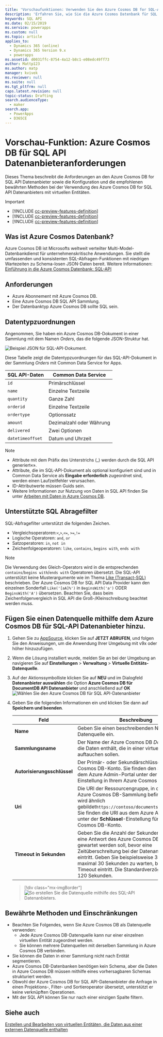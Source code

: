 ```yaml
---
title: 'Vorschaufunktionen: Verwenden Sie den Azure Cosmos DB for SQL-API-Datenanbieter mit Common Data Service | MicrosoftDocs'
description: 'Erfahren Sie, wie Sie die Azure Cosmos Datenbank für SQL API Datenanbieter mit virtuellen Entitäten verwenden.'
keywords: SQL API
ms.date: 02/15/2019
ms.service: powerapps
ms.custom: null
ms.topic: article
applies_to:
  - Dynamics 365 (online)
  - Dynamics 365 Version 9.x
  - powerapps
ms.assetid: d0031ffc-8754-4a12-b8c1-e08edc49ff73
author: Mattp123
ms.author: matp
manager: kvivek
ms.reviewer: null
ms.suite: null
ms.tgt_pltfrm: null
caps.latest.revision: null
topic-status: Drafting
search.audienceType:
  - maker
search.app:
  - PowerApps
  - D365CE
---
```


# <a name="preview-feature-azure-cosmos-db-sql-api-data-provider-requirements"></a>Vorschau-Funktion: Azure Cosmos DB für SQL API Datenanbieteranforderungen

Dieses Thema beschreibt die Anforderungen an den Azure Cosmos DB for SQL API Datenanbieter sowie die Konfiguration und die empfohlenen bewährten Methoden bei der Verwendung des Azure Cosmos DB for SQL API Datenanbieters mit virtuellen Entitäten. 

> [!IMPORTANT]
> - [!INCLUDE [cc-preview-features-definition](../../includes/cc-preview-features-definition.md)]
> - [!INCLUDE [cc-preview-features-definition](../../includes/cc-preview-features-expect-changes.md)]
> - [!INCLUDE [cc-preview-features-definition](../../includes/cc-preview-features-no-ms-support.md)]


## <a name="what-is-azure-cosmos-db"></a>Was ist Azure Cosmos Datenbank?

Azure Cosmos DB ist Microsofts weltweit verteilter Multi-Model-Datenbankdienst für unternehmenskritische Anwendungen. Sie stellt die umfassenden und konsistenten SQL-Abfragen-Funktionen mit niedrigen Wartezeiten zu Schema-losen JSON-Daten bereit. Weitere Informationen: [Einführung in die Azure Cosmos Datenbank: SQL-API](https://docs.microsoft.com/azure/cosmos-db/sql-api-introduction)

## <a name="requirements"></a>Anforderungen

- Azure Abonnement mit Azure Cosmos DB.
- Eine Azure Cosmos DB SQL API Sammlung.
- Der Datenbanktyp Azure Cosmos DB sollte SQL sein. 

## <a name="data-type-mapping"></a>Datentypzuordnungen

Angenommen, Sie haben ein Azure Cosmos DB-Dokument in einer Sammlung mit dem Namen *Orders*, das die folgende JSON-Struktur hat.

![Beispiel JSON für SQL-API-Dokument.](media/documentdbexample.png)

Diese Tabelle zeigt die Datentypzuordnungen für das SQL-API-Dokument in der Sammlung *Orders* mit Common Data Service for Apps.

|SQL API-Daten|Common Data Service|
|--|--|
|`id`|Primärschlüssel|
|`name`|Einzelne Textzeile|
|`quantity`|Ganze Zahl|
|`orderid`|Einzelne Textzeile|
|`ordertype`|Optionssatz|
|`amount`|Dezimalzahl oder Währung|
|`delivered`|Zwei Optionen|
|`datetimeoffset`|Datum und Uhrzeit|

> [!NOTE]
> - Attribute mit dem Präfix des Unterstrichs (_) werden durch die SQL API generiert«».
> - Attribute, die im SQL-API-Dokument als optional konfiguriert sind und in Common Data Service als **Eingabe erforderlich** zugeordnet sind, werden einen Laufzeitfehler verursachen.
> - ID-Attributwerte müssen Guids sein.
> - Weitere Informationen zur Nutzung von Daten in SQL API finden Sie unter [Arbeiten mit Daten in Azure Cosmos DB](https://azure.microsoft.com/blog/working-with-dates-in-azure-documentdb-4/).

## <a name="supported-sql-query-filtering"></a>Unterstützte SQL Abragefilter

SQL-Abfragefilter unterstützt die folgenden Zeichen. 

- Vergleichsoperatoren:`<`,`>`,`<=`, `>=`,`!=`
- Logische Operatoren: `and`, `or` 
- Satzoperatoren: `in`, `not in`
- Zeichenfolgeoperatoren: `like`, `contains`, `begins with`, `ends with`

> [!NOTE]
> Die Verwendung des Gleich-Operators wird in die entsprechenden `contains`/`begins with`/`ends with` Operatoren übersetzt. Die SQL-API unterstützt keine Musterargumente wie im Thema [Like (Transact-SQL)](/sql/t-sql/language-elements/like-transact-sql) beschrieben. Der Azure Cosmos DB for SQL API Data Provider kann den einzelnen Sonderfall `Like('[aA]%')` in `BeginsWith('a')` ODER `BeginsWith('A')` übersetzen. Beachten Sie, dass beim Zeichenfolgenvergleich in SQL API die Groß-/Kleinschreibung beachtet werden muss.

## <a name="add-a-data-source-using-the-azure-cosmos-db-for-sql-api-data-provider"></a>Fügen Sie einen Datenquelle mithilfe dem Azure Cosmos DB für SQL-API Datenanbieter hinzu.

1. Gehen Sie zu [AppSource](https://appsource.microsoft.com/product/dynamics-365/mscrm.documentdb_data_provider?tab=Overview), klicken Sie auf **JETZT ABRUFEN**, und folgen Sie den Anweisungen, um die Anwendung Ihrer Umgebung mit v9x oder höher hinzuzufügen.
2. Wenn die Lösung installiert wurde, melden Sie an bei der Umgebung an navigieren Sie auf **Einstellungen** >  **Verwaltung** > **Virtuelle Entitäts-Datenquelle**.
3. Auf der Aktionssymbolliste klicken Sie auf **NEU** und im Dialogfeld **Datenanbieter auswählen** die Option **Azure Cosmos DB für DocumentDB API Datenanbieter** und anschließend auf **OK**
![Wählen Sie den Azure Cosmos DB für SQL API-Datenanbieter](media/createdatasource.png)
1. Geben Sie die folgenden Informationen ein und klicken Sie dann auf **Speichern und beenden**.

    |Feld|Beschreibung|
    |--|--|
    |**Name**|Geben Sie einen beschreibenden Namen für die Datenquelle ein.|
    |**Sammlungsname**|Der Name der Azure Cosmos DB *Datenbank*, die die Daten enthält, die in einer virtuellen Entität auftauchen sollen.  |
    |**Autorisierungsschlüssel**|Der Primär- oder Sekundärschlüssel für das Azure Cosmos DB-Konto. Sie finden den Schlüssel aus dem Azure Admin-Portal unter der **Schlüssel**-Einstellung in Ihrem Azure Cosmos DB-Konto.|
    |**Uri**|Die URI der Ressourcengruppe, in der sich die Azure Cosmos DB-Sammlung befindet. Die URL wird ähnlich gebildet`https://contoso/documents.azure.com:443`. Sie finden die URI aus dem Azure Admin-Portal unter der **Schlüssel**-Einstellung für Ihr Azure Cosmos DB-Konto. |
    |**Timeout in Sekunden**|Geben Sie die Anzahl der Sekunden ein, die auf eine Antwort des Azure Cosmos DB-Dienstes gewartet werden soll, bevor eine Zeitüberschreitung bei der Datenanforderung eintritt. Geben Sie beispielsweise 30 ein, um maximal 30 Sekunden zu warten, bevor ein Timeout eintritt. Die Standardverzögerung beträgt 120 Sekunden.|

    > [!div class="mx-imgBorder"] 
    > ![So erstellen Sie die Datenquelle mithilfe des SQL-API Datenanbieters.](media/cosmosdb-datasource.png)

## <a name="best-practices-and-limitations"></a>Bewährte Methoden und Einschränkungen

- Beachten Sie Folgendes, wenn Sie Azure Cosmos DB als Datenquelle verwenden:
   - Jede Azure Cosmos DB-Datenquelle kann nur einer einzelnen virtuellen Entität zugeordnet werden.
   - Sie können mehrere Datenquellen mit derselben Sammlung in Azure Cosmos DB verbinden.
- Sie können die Daten in einer Sammlung nicht nach Entität segmentieren.
- Azure Cosmos DB-Datenbanken benötigen kein Schema, aber die Daten in Azure Cosmos DB müssen mithilfe eines vorhersagbaren Schemas strukturiert werden. 
- Obwohl der Azure Cosmos DB for SQL API-Datenanbieter die Anfrage in einen Projektions-, Filter- und Sortieroperator übersetzt, unterstützt er keine verknüpften Operationen.
- Mit der SQL API können Sie nur nach einer einzigen Spalte filtern.

## <a name="see-also"></a>Siehe auch

[Erstellen und Bearbeiten von virtuellen Entitäten, die Daten aus einer externen Datenquelle enthalten](create-edit-virtual-entities.md)
